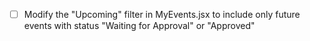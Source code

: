 - [ ] Modify the "Upcoming" filter in MyEvents.jsx to include only future events with status "Waiting for Approval" or "Approved"

